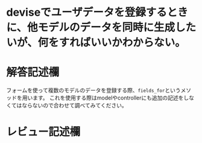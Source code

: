 # deviseでユーザデータを登録するときに、他モデルのデータを同時に生成したいが、何をすればいいかわからない。
# 解答記述欄

フォームを使って複数のモデルのデータを登録する際、```fields_for```というメソッドを用います。
これを使用する際はmodelやcontrollerにも追加の記述をしなくてはならないので合わせて調べてみてください。





# レビュー記述欄